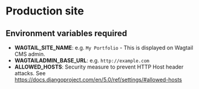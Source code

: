 # Production site

## Environment variables required

- **WAGTAIL_SITE_NAME**: e.g. `My Portfolio` - This is displayed on Wagtail CMS admin.
- **WAGTAILADMIN_BASE_URL**: e.g. `http://example.com`
- **ALLOWED_HOSTS**: Security measure to prevent HTTP Host header attacks. See https://docs.djangoproject.com/en/5.0/ref/settings/#allowed-hosts
